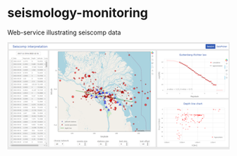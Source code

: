 # seismology-monitoring
Web-service illustrating seiscomp data

![alt text](https://github.com/Berry-More/seismology-monitoring/blob/pictures/seisinter.png)

